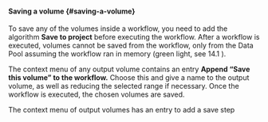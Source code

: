#### Saving a volume {#saving-a-volume}

To save any of the volumes inside a workflow, you need to add the algorithm **Save to project** before executing the workflow. After a workflow is executed, volumes cannot be saved from the workflow, only from the Data Pool assuming the workflow ran in memory (green light, see 14.1 ).

The context menu of any output volume contains an entry **Append “Save this volume” to the workflow.** Choose this and give a name to the output volume, as well as reducing the selected range if necessary. Once the workflow is executed, the chosen volumes are saved.

The context menu of output volumes has an entry to add a save step